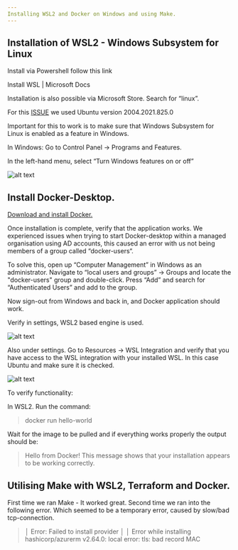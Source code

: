 ```yaml
---
Installing WSL2 and Docker on Windows and using Make.
---
```


## Installation of WSL2 - Windows Subsystem for Linux

Install via Powershell follow this link 

Install WSL | Microsoft Docs

Installation is also possible via Microsoft Store. Search for “linux”.

For this [ISSUE](https://github.com/XenitAB/azure-devops-templates/issues/69) we used Ubuntu version 2004.2021.825.0

Important for this to work is to make sure that Windows Subsystem for Linux is enabled as a feature in Windows.

In Windows: Go to Control Panel → Programs and Features.

In the left-hand menu, select “Turn Windows features on or off”

![alt text](image.jpg)

## Install Docker-Desktop.

[Download and install Docker.](https://www.docker.com/products/docker-desktop)

Once installation is complete, verify that the application works. We experienced issues when trying to start Docker-desktop within a managed organisation using AD accounts, this caused an error with us not being members of a group called “docker-users“.

To solve this, open up “Computer Management” in Windows as an administrator. Navigate to “local users and groups” → Groups and locate the "docker-users" group and double-click. Press “Add” and search for “Authenticated Users” and add to the group.

Now sign-out from Windows and back in, and Docker application should work.

Verify in settings, WSL2 based engine is used.

![alt text](image.jpg)

Also under settings. Go to Resources → WSL Integration and verify that you have access to the WSL integration with your installed WSL. In this case Ubuntu and make sure it is checked.
 
![alt text](image.jpg)

To verify functionality:

In WSL2. Run the command:

> docker run hello-world

Wait for the image to be pulled and if everything works properly the output should be:


>Hello from Docker!
>This message shows that your installation appears to be working correctly.
 

## Utilising Make with WSL2, Terraform and Docker.

First time we ran Make - It worked great. Second time we ran into the following error. Which seemed to be a temporary error, caused by slow/bad tcp-connection.


>│ Error: Failed to install provider
>│
>│ Error while installing hashicorp/azurerm v2.64.0: local error: tls: bad record MAC
